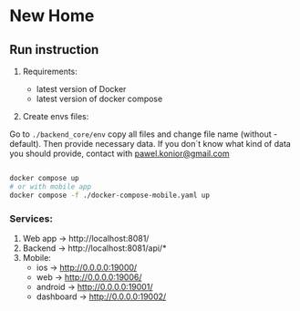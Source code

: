 # New Home

## Run instruction

1. Requirements:
    - latest version of Docker
    - latest version of docker compose

2. Create envs files:

Go to `./backend_core/env` copy all files and change file name (without -default). Then provide necessary data. If you
don`t know what kind of data you should provide, contact with pawel.konior@gmail.com

```bash

docker compose up
# or with mobile app
docker compose -f ./docker-compose-mobile.yaml up
```

### Services:

1. Web app -> http://localhost:8081/
2. Backend -> http://localhost:8081/api/*
3. Mobile:
    - ios -> http://0.0.0.0:19000/
    - web -> http://0.0.0.0:19006/
    - android -> http://0.0.0.0:19001/
    - dashboard -> http://0.0.0.0:19002/